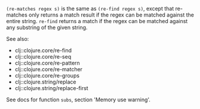 `(re-matches regex s)` is the same as `(re-find regex s)`, except that re-matches only returns a match result if the regex can be matched against the entire string.
`re-find` returns a match if the regex can be matched against any substring of the given string.

See also:

- clj::clojure.core/re-find
- clj::clojure.core/re-seq
- clj::clojure.core/re-pattern
- clj::clojure.core/re-matcher
- clj::clojure.core/re-groups
- clj::clojure.string/replace
- clj::clojure.string/replace-first


See docs for function `subs`, section 'Memory use warning'.
